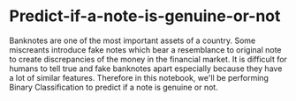 # Predict-if-a-note-is-genuine-or-not

Banknotes are one of the most important assets of a country. Some miscreants introduce fake notes which bear a resemblance to original note to create discrepancies of the money in the financial market. It is difficult for humans to tell true and fake banknotes apart especially because they have a lot of similar features. Therefore in this notebook, we'll be performing Binary Classification to predict if a note is genuine or not.
